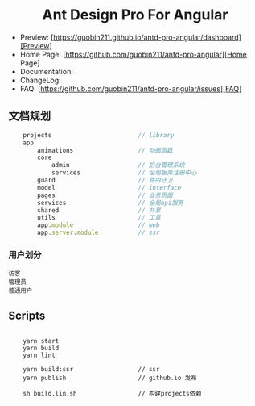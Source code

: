 <h1 align="center">Ant Design Pro For Angular</h1>

- Preview: [https://guobin211.github.io/antd-pro-angular/dashboard][Preview]
- Home Page: [https://github.com/guobin211/antd-pro-angular][Home Page]
- Documentation: 
- ChangeLog: 
- FAQ: [https://github.com/guobin211/antd-pro-angular/issues][FAQ]

## 文档规划

```typescript 
    projects                        // library
    app
        animations                  // 动画函数
        core 
            admin                   // 后台管理系统     
            services                // 全局服务注册中心
        guard                       // 路由守卫
        model                       // interface
        pages                       // 业务页面
        services                    // 全局api服务
        shared                      // 共享
        utils                       // 工具
        app.module                  // web
        app.server.module           // ssr

```


### 用户划分
    访客  
    管理员
    普通用户

## Scripts

```shell script

    yarn start
    yarn build
    yarn lint

    yarn build:ssr                  // ssr
    yarn publish                    // github.io 发布

    sh build.lin.sh                 // 构建projects依赖

```

[Preview]: https://guobin211.github.io/antd-pro-angular/dashboard
[antd-pro-ng]: https://github.com/guobin211/antd-pro-angular


[FAQ]: https://github.com/guobin211/antd-pro-angular/issues
